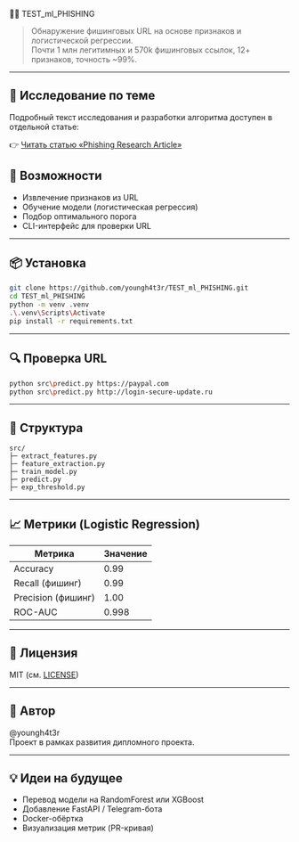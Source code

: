  🕵️‍♂️ TEST_ml_PHISHING

> Обнаружение фишинговых URL на основе признаков и логистической регрессии.  
> Почти 1 млн легитимных и 570k фишинговых ссылок, 12+ признаков, точность ~99%.

---

## 📘 Исследование по теме

Подробный текст исследования и разработки алгоритма доступен в отдельной статье:

👉 [Читать статью «Phishing Research Article»](diploma.md)


## 🚀 Возможности

- Извлечение признаков из URL
- Обучение модели (логистическая регрессия)
- Подбор оптимального порога
- CLI-интерфейс для проверки URL

---

## 📦 Установка

```bash
git clone https://github.com/youngh4t3r/TEST_ml_PHISHING.git
cd TEST_ml_PHISHING
python -m venv .venv
.\.venv\Scripts\Activate
pip install -r requirements.txt
```

---

## 🔍 Проверка URL

```bash
python src\predict.py https://paypal.com
python src\predict.py http://login-secure-update.ru
```

---

## 📁 Структура

```
src/
├─ extract_features.py
├─ feature_extraction.py
├─ train_model.py
├─ predict.py
├─ exp_threshold.py
```

---

## 📈 Метрики (Logistic Regression)

| Метрика           | Значение |
|-------------------|----------|
| Accuracy          | 0.99     |
| Recall (фишинг)   | 0.99     |
| Precision (фишинг)| 1.00     |
| ROC-AUC           | 0.998    |

---

## 📝 Лицензия

MIT (см. [LICENSE](LICENSE))

---

## 💬 Автор

@youngh4t3r  
Проект в рамках развития дипломного проекта.

---

## 💡 Идеи на будущее

- Перевод модели на RandomForest или XGBoost
- Добавление FastAPI / Telegram-бота
- Docker-обёртка
- Визуализация метрик (PR-кривая)
